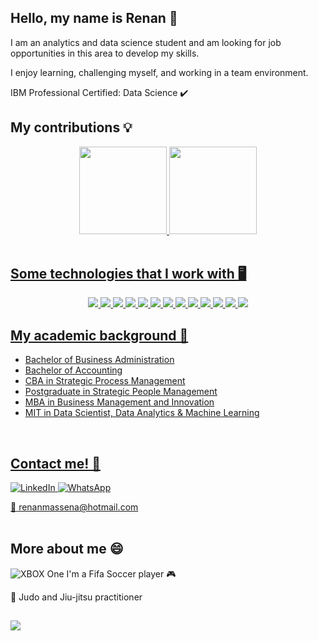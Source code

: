 <h2>Hello, my name is Renan  👋</h2>


I am an analytics and data science student and am looking for job opportunities in this area to develop my skills.


I enjoy learning, challenging myself, and working in a team environment.


IBM Professional Certified: Data Science ✔️

<h2>My contributions 💡</h2>

<div align="center">
  <a href="https://github.com/renanmassena">
  <img height="140em" src="https://github-readme-stats.vercel.app/api?username=renanmassena&show_icons=true&theme=dark&include_all_commits=true&count_private=true"/>
  <img height="140em" src="https://github-readme-stats.vercel.app/api/top-langs/?username=renanmassena&layout=compact&langs_count=7&theme=dark"/>
</div>
</div>

<br>
<h2>Some technologies that I work with 🖥️</h2>
<p align="center">
<img src="https://img.shields.io/badge/Python%20-%23316192.svg?&style=flat-square&logo=Python&logoColor=white"/>
<img src="https://img.shields.io/badge/Pandas%20-%23316192.svg?&style=flat-square&logo=Pandas&logoColor=white"/>
<img src="https://img.shields.io/badge/Numpy%20-%23316192.svg?&style=flat-square&logo=Numpy&logoColor=white"/>
<img src="https://img.shields.io/badge/Scikit Learn%20-%23316192.svg?&style=flat-square&logo=Scikit Learn&logoColor=white"/>
<img src="https://img.shields.io/badge/TensorFlow%20-%23316192.svg?&style=flat-square&logo=TensorFlow&logoColor=white"/>
<img src="https://img.shields.io/badge/Plotly%20-%23316192.svg?&style=flat-square&logo=Plotly&logoColor=white"/>
<img src="https://img.shields.io/badge/Seaborn%20-%23316192.svg?&style=flat-square&logo=Seaborn&logoColor=white"/>
<img src="https://img.shields.io/badge/SQL%20-%23316192.svg?&style=flat-square&logo=SQL&logoColor=white"/>
<img src="https://img.shields.io/badge/-VSCode%20-%23316192.svg?&style=flat-square&logo=visual-studio-code&logoColor=white">
<img src="https://img.shields.io/badge/-Matplotlib%20-%23316192.svg?&style=flat-square&logo=Matplotlib&logoColor=white">
<img src="https://img.shields.io/badge/-PowerBI%20-%23316192.svg?&style=flat-square&logo=PowerBI&logoColor=white">
<img src="https://img.shields.io/badge/-Git%20-%23316192.svg?&style=flat-square&logo=Git&logoColor=white">
<img src="https://img.shields.io/badge/-Microsoft Excel%20-%23316192.svg?&style=flat-square&logo=Microsoft Excel&logoColor=white">
<br>


<h2>My academic background 📖 </h2>

* Bachelor of Business Administration
* Bachelor of Accounting
* CBA in Strategic Process Management
* Postgraduate in Strategic People Management
* MBA in Business Management and Innovation
* MIT in Data Scientist, Data Analytics & Machine Learning


<br>
<h2>Contact me! 💬</h2>
<a href="https://www.linkedin.com/in/renan-massena/"  >
    <img alt="LinkedIn" src="https://img.shields.io/badge/linkedin%20-%230077B5.svg?&style=for-the-badge&logo=linkedin&logoColor=white"/>
<a href="#"  >
    <img alt="WhatsApp" src="https://img.shields.io/badge/WhatsApp-25D366?style=for-the-badge&logo=whatsapp&logoColor=white"/>
    
:e-mail: renanmassena@hotmail.com
</a>       
<br>

<h2>More about me 😄 </h2>


<p><img alt="XBOX One" src="https://img.shields.io/badge/XBOX%20-%230070D1.svg?&style=for-the-badge&logo=XBOX&logoColor=white"/> I'm a Fifa Soccer player 🎮 </p>
<p>🥋 Judo and Jiu-jitsu practitioner </p>

##
![](https://komarev.com/ghpvc/?username=renanmassena&color=blue&style=flat)


<!--
**renanmassena/renanmassena** is a ✨ _special_ ✨ repository because its `README.md` (this file) appears on your GitHub profile.

Here are some ideas to get you started:

- 🔭 I’m currently working on ...
- 🌱 I’m currently learning ...
- 👯 I’m looking to collaborate on ...
- 🤔 I’m looking for help with ...
- 💬 Ask me about ...
- 📫 How to reach me: ...
- 😄 Pronouns: ...
- ⚡ Fun fact: ...

-->
